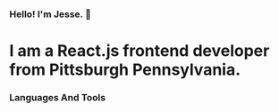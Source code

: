 ### Hello! I'm Jesse. 👋

# I am a React.js frontend developer from Pittsburgh Pennsylvania.

### Languages And Tools

<link rel="stylesheet" href="https://cdn.jsdelivr.net/gh/devicons/devicon@v2.15.1/devicon.min.css">
